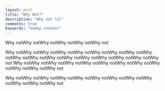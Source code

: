 ```yaml
---
layout: post
title: "Why Not?"
description: "Why not lol"
comments: true
keywords: "dummy content"
---
```


Why notWhy notWhy notWhy notWhy notWhy not

Why notWhy notWhy notWhy notWhy notWhy notWhy notWhy notWhy notWhy notWhy notWhy notWhy notWhy notWhy notWhy notWhy notWhy not
Why notWhy notWhy notWhy notWhy notWhy notWhy notWhy notWhy notWhy notWhy notWhy not

Why notWhy notWhy notWhy notWhy notWhy notWhy notWhy notWhy notWhy notWhy notWhy not
